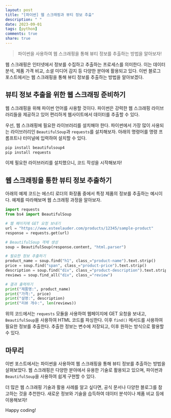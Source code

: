 ```yaml
---
layout: post
title: "[파이썬] 웹 스크래핑과 뷰티 정보 추출"
description: " "
date: 2023-09-01
tags: [python]
comments: true
share: true
---
```


> 파이썬을 사용하여 웹 스크래핑을 통해 뷰티 정보를 추출하는 방법을 알아보자!

웹 스크래핑은 인터넷에서 정보를 수집하고 추출하는 프로세스를 의미한다. 이는 데이터 분석, 제품 가격 비교, 소셜 미디어 감지 등 다양한 분야에 활용되고 있다. 이번 블로그 포스트에서는 웹 스크래핑을 통해 뷰티 정보를 추출하는 방법을 알아보겠다.

## 뷰티 정보 추출을 위한 웹 스크래핑 준비하기

웹 스크래핑을 위해 파이썬 언어를 사용할 것이다. 파이썬은 강력한 웹 스크래핑 라이브러리들을 제공하고 있어 편리하게 웹사이트에서 데이터를 추출할 수 있다.

우선, 웹 스크래핑에 필요한 라이브러리를 설치해야 한다. 파이썬에서 가장 많이 사용되는 라이브러리인 `BeautifulSoup`과 `requests`를 설치해보자. 아래의 명령어를 명령 프롬프트나 터미널에 입력하여 설치할 수 있다.

```python
pip install beautifulsoup4
pip install requests
```

이제 필요한 라이브러리를 설치했으니, 코드 작성을 시작해보자!

## 웹 스크래핑을 통한 뷰티 정보 추출하기

아래의 예제 코드는 에스티 로더의 화장품 중에서 특정 제품의 정보를 추출하는 예시이다. 예제를 따라해보며 웹 스크래핑 과정을 알아보자.

```python
import requests
from bs4 import BeautifulSoup

# 웹 페이지에 GET 요청 보내기
url = "https://www.esteelauder.com/products/12345/sample-product"
response = requests.get(url)

# BeautifulSoup 객체 생성
soup = BeautifulSoup(response.content, "html.parser")

# 필요한 정보 추출하기
product_name = soup.find("h1", class_="product-name").text.strip()
price = soup.find("span", class_="product-price").text.strip()
description = soup.find("div", class_="product-description").text.strip()
reviews = soup.find_all("div", class_="review")

# 결과 출력하기
print("제품명:", product_name)
print("가격:", price)
print("설명:", description)
print("리뷰 개수:", len(reviews))
```

위의 코드에서는 `requests` 모듈을 사용하여 웹페이지에 GET 요청을 보내고, `BeautifulSoup`을 사용하여 HTML 코드를 파싱한다. 이후 `find()` 메서드를 사용하여 필요한 정보를 추출한다. 추출한 정보는 변수에 저장되고, 이후 원하는 방식으로 활용할 수 있다.

## 마무리

이번 포스트에서는 파이썬을 사용하여 웹 스크래핑을 통해 뷰티 정보를 추출하는 방법을 살펴보았다. 웹 스크래핑은 다양한 분야에서 유용한 기술로 활용되고 있으며, 파이썬과 `BeautifulSoup`을 사용하여 쉽게 구현할 수 있다.

더 많은 웹 스크래핑 기술과 활용 사례를 알고 싶다면, 공식 문서나 다양한 블로그를 참고하는 것을 추천한다. 새로운 정보와 기술을 습득하여 데이터 분석이나 제품 비교 등에 이용해보자!

Happy coding!